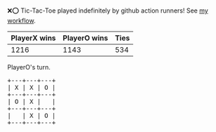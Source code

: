 :x::o: Tic-Tac-Toe played indefinitely by github action runners! See [my workflow](.github/workflows/play.yaml).

|PlayerX wins|PlayerO wins|Ties|
|-|-|-|
|1216|1143|534|

PlayerO's turn.

<pre>
+---+---+---+
| X | X | O |
+---+---+---+
| O | X |   |
+---+---+---+
|   | X | O |
+---+---+---+
</pre>